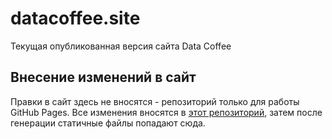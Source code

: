 # datacoffee.site
Текущая опубликованная версия сайта Data Coffee

## Внесение изменений в сайт
Правки в сайт здесь не вносятся - репозиторий только для работы GitHub Pages.
Все изменения вносятся в [этот репозиторий](https://github.com/datacoffee/datacoffee-site), затем после генерации статичные файлы попадают сюда.
